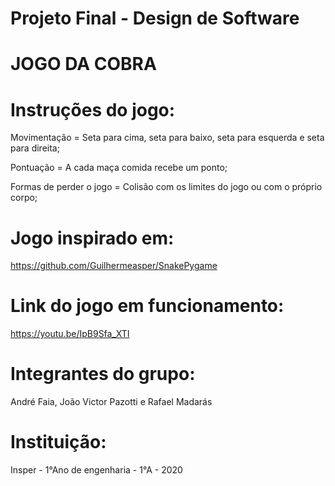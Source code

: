 # Projeto Final - Design de Software

# JOGO DA COBRA


# Instruções do jogo:

Movimentação = Seta para cima, seta para baixo, seta para esquerda e seta para direita;


Pontuação = A cada maça comida recebe um ponto;


Formas de perder o jogo = Colisão com os limites do jogo ou com o próprio corpo;

# Jogo inspirado em:

https://github.com/Guilhermeasper/SnakePygame

# Link do jogo em funcionamento:
https://youtu.be/IpB9Sfa_XTI

# Integrantes do grupo: 
André Faia, João Victor Pazotti e Rafael Madarás

# Instituição:
Insper - 1°Ano de engenharia - 1°A - 2020
